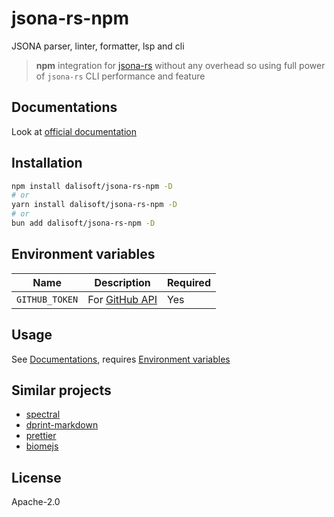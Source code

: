 # jsona-rs-npm

JSONA parser, linter, formatter, lsp and cli

> **npm** integration for [jsona-rs](https://github.com/jsona/jsona) without any overhead so using full power of `jsona-rs` CLI performance and feature

## Documentations

Look at [official documentation](https://jsona.github.io/jsona)

## Installation

```sh
npm install dalisoft/jsona-rs-npm -D
# or
yarn install dalisoft/jsona-rs-npm -D
# or
bun add dalisoft/jsona-rs-npm -D
```

## Environment variables

| Name           | Description                                                                                     | Required |
| -------------- | ----------------------------------------------------------------------------------------------- | -------- |
| `GITHUB_TOKEN` | For [GitHub API](https://docs.github.com/rest/overview/resources-in-the-rest-api#rate-limiting) | Yes      |

## Usage

See [Documentations](#documentations), requires [Environment variables](#environment-variables)

## Similar projects

- [spectral](https://github.com/stoplightio/spectral)
- [dprint-markdown](https://github.com/dprint/dprint-plugin-markdown)
- [prettier](https://prettier.io)
- [biomejs](https://biomejs.dev)

## License

Apache-2.0
